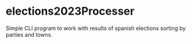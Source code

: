 # elections2023Processer
Simple CLI program to work with results of spanish elections sorting by parties and towns.
